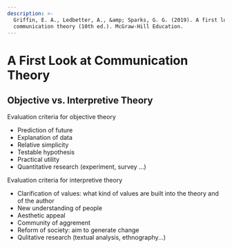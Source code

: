```yaml
---
description: >-
  Griffin, E. A., Ledbetter, A., &amp; Sparks, G. G. (2019). A first look at
  communication theory (10th ed.). McGraw-Hill Education.
---
```


# A First Look at Communication Theory

## Objective vs. Interpretive Theory&#x20;

Evaluation criteria for objective theory&#x20;

* Prediction of future&#x20;
* Explanation of data&#x20;
* Relative simplicity&#x20;
* Testable hypothesis&#x20;
* Practical utility&#x20;
* Quantitative research (experiment, survey ...)&#x20;

Evaluation criteria for interpretive theory&#x20;

* Clarification of values: what kind of values are built into the theory and of the author&#x20;
* New understanding of people&#x20;
* Aesthetic appeal&#x20;
* Community of aggrement&#x20;
* Reform of society: aim to generate change&#x20;
* Qulitative research (textual analysis, ethnography...)&#x20;

